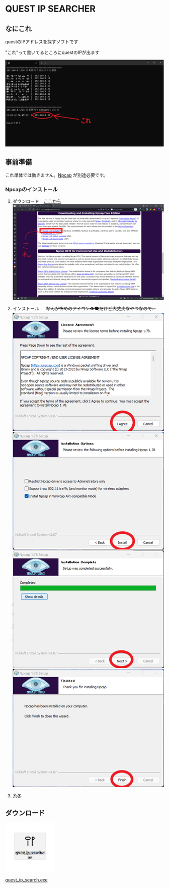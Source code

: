 # QUEST IP SEARCHER

## なにこれ
questのIPアドレスを探すソフトです

"これ"って書いてるところにquestのIPが出ます

![1](readme_image/1.png)

## 事前準備
これ単体では動きません。[Npcap](https://npcap.com/#download) が別途必要です。

### Npcapのインストール
1. ダウンロード　[ここから](https://npcap.com/#download)
![2](readme_image/2.png)

2. インストール 　 ~~なんか怖めのアイコン👁‍🗨だけど大丈夫なやつなので…~~
![3](readme_image/3.png)
![4](readme_image/4.png)
![5](readme_image/5.png)
![6](readme_image/6.png)

4. 糸冬

## ダウンロード
![7](readme_image/7.png)

[quest_ip_search.exe](https://github.com/wi11oh/search_quest_IP/releases)